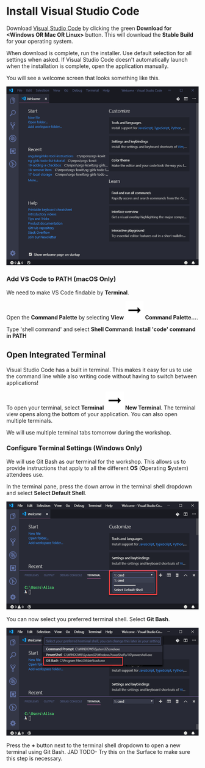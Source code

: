 # Install Visual Studio Code

Download [Visual Studio Code](https://code.visualstudio.com/) by clicking the green **Download for &lt;Windows OR Mac OR Linux&gt;** button. This will download the **Stable Build** for your operating system.

When download is complete, run the installer. Use default selection for all settings when asked. If Visual Studio Code doesn't automatically launch when the installation is complete, open the application manually.

You will see a welcome screen that looks something like this.

![](../.gitbook/assets/vs-code-welcome.png)

### Add VS Code to PATH (macOS Only)

We need to make VS Code findable by **Terminal**. 

Open the **Command Palette** by selecting **View** ![](../.gitbook/assets/arrow-right.svg) **Command Palette...**.

Type 'shell command' and select **Shell Command: Install 'code' command in PATH**


## Open Integrated Terminal

Visual Studio Code has a built in terminal. This makes it easy for us to use the command line while also writing code without having to switch between applications!

To open your terminal, select **Terminal** ![](../.gitbook/assets/arrow-right.svg) **New Terminal**. The terminal view opens along the bottom of your application. You can also open multiple terminals. 

We will use multiple terminal tabs tomorrow during the workshop.


### Configure Terminal Settings (Windows Only)

We will use Git Bash as our terminal for the workshop. This allows us to provide instructions that apply to all the different **OS** \(**O**perating **S**ystem\) attendees use. 

In the terminal pane, press the down arrow in the terminal shell dropdown and select **Select Default Shell**. 

![Set default shell in VS Code Windows](../.gitbook/assets/vs-code-select-default-shell.png)

You can now select you preferred terminal shell. Select **Git Bash**. 

![Select Git Bash in VS Code Windows](../.gitbook/assets/vs-code-select-git-bash.png)

Press the **+** button next to the terminal shell dropdown to open a new terminal using Git Bash.
JAD TODO- Try this on the Surface to make sure this step is necessary.
